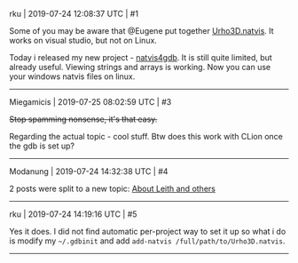 rku | 2019-07-24 12:08:37 UTC | #1

Some of you may be aware that @Eugene put together [Urho3D.natvis](https://github.com/eugeneko/Urho3D-Debug/blob/master/Urho3D.natvis). It works on visual studio, but not on Linux.

Today i released my new project - [natvis4gdb](https://github.com/rokups/natvis4gdb). It is still quite limited, but already useful. Viewing strings and arrays is working. Now you can use your windows natvis files on linux.

-------------------------

Miegamicis | 2019-07-25 08:02:59 UTC | #3

~~Stop spamming nonsense, it's that easy.~~

Regarding the actual topic - cool stuff. Btw does this work with CLion once the gdb is set up?

-------------------------

Modanung | 2019-07-24 14:32:38 UTC | #4

2 posts were split to a new topic: [About Leith and others](/t/about-leith-and-others/5338)

-------------------------

rku | 2019-07-24 14:19:16 UTC | #5

Yes it does. I did not find automatic per-project way to set it up so what i do is modify my `~/.gdbinit` and add `add-natvis /full/path/to/Urho3D.natvis`.

-------------------------

